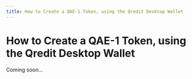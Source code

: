 ```yaml
---
title: How to Create a QAE-1 Token, using the Qredit Desktop Wallet
---
```

# How to Create a QAE-1 Token, using the Qredit Desktop Wallet

Coming soon...